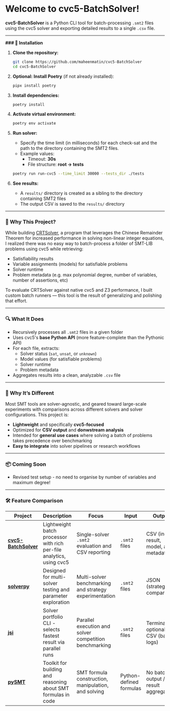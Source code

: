 # Welcome to cvc5-BatchSolver!

**cvc5-BatchSolver** is a Python CLI tool for batch-processing `.smt2` files using the cvc5 solver and exporting detailed results to a single `.csv` file.

---

**### 🧰 Installation**

1. **Clone the repository:**
   ```bash
   git clone https://github.com/maheenmatin/cvc5-BatchSolver
   cd cvc5-BatchSolver
   ```

2. **Optional: Install Poetry** (if not already installed):
   ```bash
   pipx install poetry
   ```

3. **Install dependencies:**
   ```bash
   poetry install
   ```

4. **Activate virtual environment:**
   ```bash
   poetry env activate
   ```

5. **Run solver:**
   - Specify the time limit (in milliseconds) for each check-sat and the path to the directory containing the SMT2 files.
   - Example values:
      - Timeout: **30s**
      - File structure: **root -> tests**
   ```bash
   poetry run run-cvc5 --time_limit 30000 --tests_dir ./tests
   ```

6. **See results:**
   - A `results/` directory is created as a sibling to the directory containing SMT2 files
   - The output CSV is saved to the `results/` directory
---

### 🚀 Why This Project?

While building [CRTSolver](https://github.com/maheenmatin/CRTSolver), a program that leverages the Chinese Remainder Theorem for increased performance in solving non-linear integer equations, I realized there was no easy way to batch-process a folder of SMT-LIB problems using cvc5 while retrieving:

- Satisfiability results
- Variable assignments (models) for satisfiable problems
- Solver runtime
- Problem metadata (e.g. max polynomial degree, number of variables, number of assertions, etc)

To evaluate CRTSolver against native cvc5 and Z3 performance, I built custom batch runners — this tool is the result of generalizing and polishing that effort.

---

### 🔍 What It Does

- Recursively processes all `.smt2` files in a given folder
- Uses cvc5's **base Python API** (more feature-complete than the Pythonic API)
- For each file, extracts:
  - Solver status (`sat`, `unsat`, or `unknown`)
  - Model values (for satisfiable problems)
  - Solver runtime
  - Problem metadata
- Aggregates results into a clean, analyzable `.csv` file

---

### 🧠 Why It’s Different

Most SMT tools are solver-agnostic, and geared toward large-scale experiments with comparisons across different solvers and solver configurations. This project is:
- **Lightweight** and specifically **cvc5-focused**
- Optimized for **CSV output** and **donwstream analysis**
- Intended for **general use cases** where solving a batch of problems takes precedence over benchmarking
- **Easy to integrate** into solver pipelines or research workflows

---

### 📦 Coming Soon
- Revised test setup - no need to organise by number of variables and maximum degree!

---

### 🛠️ Feature Comparison

| Project | Description | Focus | Input | Output |
|---------|-------------|-------|--------|--------|
| **[cvc5-BatchSolver](https://github.com/maheenmatin/cvc5-BatchSolver)** | Lightweight batch processor with rich per-file analytics, using cvc5 | Single-solver `.smt2` evaluation and CSV reporting | `.smt2` files | CSV (incl. result, model, and metadata) |
| **[solverpy](https://github.com/cbboyan/solverpy)** | Designed for multi-solver testing and parameter exploration | Multi-solver benchmarking and strategy experimentation | `.smt2` files | JSON (strategy comparison) |
| **[jsi](https://github.com/a16z/jsi)** | Solver portfolio CLI - selects fastest result via parallel runs | Parallel execution and solver competition benchmarking | `.smt2` files | Terminal + optional CSV (basic logs) |
| **[pySMT](https://github.com/pysmt/pysmt)** | Toolkit for building and reasoning about SMT formulas in code | SMT formula construction, manipulation, and solving | Python-defined formulas | No batch output / result aggregation |
